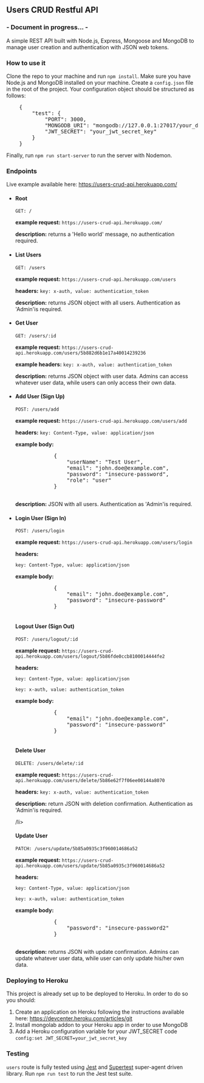 <h2>Users CRUD Restful API</h2>
<h3>- Document in progress... -</h3>
<p>A simple REST API built with Node.js, Express, Mongoose and MongoDB to manage user creation and authentication with JSON web tokens.</p>

<h3>How to use it</h3>
<p>Clone the repo to your machine and run <code>npm install</code>. Make sure you have Node.js and MongoDB installed on your machine.
Create a <code>config.json</code> file in the root of the project. Your configuration object should be structured as follows:
<pre>
    {
        "test": {
            "PORT": 3000,
            "MONGODB_URI": "mongodb://127.0.0.1:27017/your_db_name",
            "JWT_SECRET": "your_jwt_secret_key"
        }
    }   
</pre>
Finally, run <code>npm run start-server</code> to run the server with Nodemon.</p>

<h3>Endpoints</h3>
<p>Live example available here: <a href="https://users-crud-api.herokuapp.com/" target="blank">https://users-crud-api.herokuapp.com/</a></p>
<ul>
    <li>
        <h4>Root</h4> 
        <code>GET: /</code>
        <p><b>example request:</b> <code>https://users-crud-api.herokuapp.com/</code></p>
        <p><b>description:</b> returns a 'Hello world' message, no authentication required.</p>
    </li>
    <li>
        <h4>List Users</h4> 
        <code>GET: /users</code>
        <p><b>example request:</b> <code>https://users-crud-api.herokuapp.com/users</code></p>
        <p><b>headers:</b> <code>key: x-auth, value: authentication_token</code></p>
        <p><b>description:</b> returns JSON object with all users. Authentication as 'Admin'is required.</p>
    </li>
    <li>
        <h4>Get User</h4> 
        <code>GET: /users/:id</code>
        <p><b>example request:</b> <code>https://users-crud-api.herokuapp.com/users/5b882d6b1e17a40014239236</code></p>
        <p><b>example headers:</b> <code>key: x-auth, value: authentication_token</code></p>
        <p><b>description:</b> returns JSON object with user data. Admins can access whatever user data, while users can only access their own data.</p>
    </li>
    <li>
        <h4>Add User (Sign Up)</h4> 
        <code>POST: /users/add</code>
        <p><b>example request:</b> <code>https://users-crud-api.herokuapp.com/users/add</code></p>
        <p><b>headers:</b> <code>key: Content-Type, value: application/json</code></p>
        <p><b>example body:</b> 
        <pre>
            {
                "userName": "Test User",
                "email": "john.doe@example.com",
                "password": "insecure-password",
                "role": "user"
            }
        </pre>
        </p>
        <p><b>description:</b> JSON with all users. Authentication as 'Admin'is required.</p>
    </li>
    <li>
        <h4>Login User (Sign In)</h4> 
        <code>POST: /users/login</code>
        <p><b>example request:</b> <code>https://users-crud-api.herokuapp.com/users/login</code></p>
        <p><b>headers:</b> </p>
            <p><code>key: Content-Type, value: application/json</code></p>
        <p><b>example body:</b> 
        <pre>
            {
                "email": "john.doe@example.com",
                "password": "insecure-password"
            }
        </pre>
        </p>
    </li>
        <h4>Logout User (Sign Out)</h4> 
        <code>POST: /users/logout/:id</code>
        <p><b>example request:</b> <code>https://users-crud-api.herokuapp.com/users/logout/5b86fde0ccb8100014444fe2</code></p>
        <p><b>headers:</b></p>
        <p><code>key: Content-Type, value: application/json</code></p>
        <p><code>key: x-auth, value: authentication_token</code></p>
        <p><b>example body:</b> 
        <pre>
            {
                "email": "john.doe@example.com",
                "password": "insecure-password"
            }
        </pre>
        </p>
    </li>
    </li>
        <h4>Delete User</h4> 
        <code>DELETE: /users/delete/:id</code>
        <p><b>example request:</b> <code>https://users-crud-api.herokuapp.com/users/delete/5b86e62f7f06ee00144a8070</code></p>
        <p><b>headers:</b> <code>key: x-auth, value: authentication_token</code></p>
        <p><b>description:</b> return JSON with deletion confirmation. Authentication as 'Admin'is required.</p>
    </li>
    /li>
        <h4>Update User</h4> 
        <code>PATCH: /users/update/5b85a0935c3f960014686a52</code>
        <p><b>example request:</b> <code>https://users-crud-api.herokuapp.com/users/update/5b85a0935c3f960014686a52</code></p>
        <p><b>headers:</b></p>
        <p><code>key: Content-Type, value: application/json</code></p>
        <p><code>key: x-auth, value: authentication_token</code></p>
        <p><b>example body:</b> 
        <pre>
            {
                "password": "insecure-password2"
            }
        </pre>
        </p>
        <p><b>description:</b> returns JSON with update confirmation. Admins can update whatever user data, while user can only update his/her own data.</p>
    </li>
</ul>

<h3>Deploying to Heroku</h3>
<p>This project is already set up to be deployed to Heroku. In order to do so you should:</p>
<ol>
    <li>Create an application on Heroku following the instructions available here: <a href="https://devcenter.heroku.com/articles/git" target="blank">https://devcenter.heroku.com/articles/git</a></li>
    <li>Install mongolab addon to your Heroku app in order to use MongoDB</li>
    <li>Add a Heroku configuration variable for your JWT_SECRET code <code>config:set JWT_SECRET=your_jwt_secret_key</code></li>
</ol>

<h3>Testing</h3>
<p><code>users</code> route is fully tested using <a href="https://github.com/visionmedia/supertest" target="blank">Jest</a> and <a href="https://github.com/visionmedia/supertest" target="blank">Supertest</a> super-agent driven library. Run <code>npm run test</code> to run the Jest test suite.</p>
